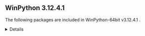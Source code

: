 ## WinPython 3.12.4.1 

The following packages are included in WinPython-64bit v3.12.4.1 .

<details>

### Tools

Name | Version | Description
-----|---------|------------
[Nodejs](https://nodejs.org) | v20.12.2 | a JavaScript runtime built on Chrome's V8 JavaScript engine
[npmjs](https://www.npmjs.com/) | 10.5.0 | a package manager for JavaScript
[Pandoc](https://pandoc.org/) | 3.1.9 | a universal document converter

### Python packages

Name | Version | Description
-----|---------|------------
[Python](http://www.python.org/) | 3.12.4 | Python programming language with standard library
[about_time](https://pypi.org/project/about_time) | 4.2.1 | Easily measure timing and throughput of code blocks, with beautiful human friendly representations.
[absl_py](https://pypi.org/project/absl_py) | 2.0.0 | Abseil Python Common Libraries, see https://github.com/abseil/abseil-py.
[accelerate](https://pypi.org/project/accelerate) | 0.28.0 | Accelerate
[adbc_driver_manager](https://pypi.org/project/adbc_driver_manager) | 0.11.0 | A generic entrypoint for ADBC drivers.
[adodbapi](https://pypi.org/project/adodbapi) | 2.6.1.3 | A pure Python package implementing PEP 249 DB-API using Microsoft ADO.
[affine](https://pypi.org/project/affine) | 2.3.1 | Matrices describing affine transformation of the plane.
[aiofiles](https://pypi.org/project/aiofiles) | 23.2.1 | File support for asyncio.
[aiohttp](https://pypi.org/project/aiohttp) | 3.9.5 | Async http client/server framework (asyncio)
[aiosignal](https://pypi.org/project/aiosignal) | 1.3.1 | aiosignal: a list of registered asynchronous callbacks
[aiosqlite](https://pypi.org/project/aiosqlite) | 0.20.0 | asyncio bridge to the standard sqlite3 module
[alabaster](https://pypi.org/project/alabaster) | 0.7.16 | A light, configurable Sphinx theme
[alembic](https://pypi.org/project/alembic) | 1.13.1 | A database migration tool for SQLAlchemy.
[alive_progress](https://pypi.org/project/alive_progress) | 3.1.5 | A new kind of Progress Bar, with real-time throughput, ETA, and very cool animations!
[altair](https://pypi.org/project/altair) | 5.3.0 | Vega-Altair: A declarative statistical visualization library for Python.
[altair_data_server](https://pypi.org/project/altair_data_server) | 0.4.1 | A background data server for Altair charts.
[altair_transform](https://pypi.org/project/altair_transform) | 0.2.0 | A python engine for evaluating Altair transforms.
[aniso8601](https://pypi.org/project/aniso8601) | 9.0.1 | A library for parsing ISO 8601 strings.
[annotated_types](https://pypi.org/project/annotated_types) | 0.6.0 | Reusable constraint types to use with typing.Annotated
[ansicolors](https://pypi.org/project/ansicolors) | 1.1.8 | ANSI colors for Python
[anyio](https://pypi.org/project/anyio) | 4.4.0 | High level compatibility layer for multiple asynchronous event loop implementations
[anywidget](https://pypi.org/project/anywidget) | 0.9.12 | custom jupyter widgets made easy
[appdirs](https://pypi.org/project/appdirs) | 1.4.4 | A small Python module for determining appropriate platform-specific dirs, e.g. a "user data dir".
[argon2_cffi](https://pypi.org/project/argon2_cffi) | 23.1.0 | Argon2 for Python
[argon2_cffi_bindings](https://pypi.org/project/argon2_cffi_bindings) | 21.2.0 | Low-level CFFI bindings for Argon2
[array_api_compat](https://pypi.org/project/array_api_compat) | 1.7.1 | A wrapper around NumPy and other array libraries to make them compatible with the Array API standard
[arrow](https://pypi.org/project/arrow) | 1.2.2 | Better dates & times for Python
[asgi_csrf](https://pypi.org/project/asgi_csrf) | 0.9 | ASGI middleware for protecting against CSRF attacks
[asgiref](https://pypi.org/project/asgiref) | 3.8.1 | ASGI specs, helper code, and adapters
[asn1crypto](https://pypi.org/project/asn1crypto) | 1.5.1 | Fast ASN.1 parser and serializer with definitions for private keys, public keys, certificates, CRL, OCSP, CMS, PKCS#3, PKCS#7, PKCS#8, PKCS#12, PKCS#5, X.509 and TSP
[asteval](https://pypi.org/project/asteval) | 0.9.31 | Safe, minimalistic evaluator of python expression using ast module
[astroid](https://pypi.org/project/astroid) | 3.1.0 | An abstract syntax tree for Python with inference support.
[astropy](https://pypi.org/project/astropy) | 6.1.0 | Astronomy and astrophysics core library
[astropy_iers_data](https://pypi.org/project/astropy_iers_data) | 0.2024.4.29.0.28.48 | IERS Earth Rotation and Leap Second tables for the astropy core package
[asttokens](https://pypi.org/project/asttokens) | 2.4.1 | Annotate AST trees with source code positions
[async_lru](https://pypi.org/project/async_lru) | 2.0.4 | Simple LRU cache for asyncio
[async_timeout](https://pypi.org/project/async_timeout) | 4.0.3 | Timeout context manager for asyncio programs
[atomicwrites](https://pypi.org/project/atomicwrites) | 1.4.0 | Atomic file writes.
[attrs](https://pypi.org/project/attrs) | 23.2.0 | Classes Without Boilerplate
[autograd](https://pypi.org/project/autograd) | 1.6.2 | Efficiently computes derivatives of numpy code.
[autopep8](https://pypi.org/project/autopep8) | 2.0.4 | A tool that automatically formats Python code to conform to the PEP 8 style guide
[azure_core](https://pypi.org/project/azure_core) | 1.30.1 | Microsoft Azure Core Library for Python
[azure_cosmos](https://pypi.org/project/azure_cosmos) | 4.6.0 | Microsoft Azure Cosmos Client Library for Python
[azure_identity](https://pypi.org/project/azure_identity) | 1.16.0 | Microsoft Azure Identity Library for Python
[babel](https://pypi.org/project/babel) | 2.15.0 | Internationalization utilities
[baresql](https://pypi.org/project/baresql) | 0.8.0 | playing SQL directly on Python datas
[bcrypt](https://pypi.org/project/bcrypt) | 4.0.1 | Modern password hashing for your software and your servers
[beautifulsoup4](https://pypi.org/project/beautifulsoup4) | 4.12.2 | Screen-scraping library
[binaryornot](https://pypi.org/project/binaryornot) | 0.4.4 | Ultra-lightweight pure Python package to check if a file is binary or text.
[black](https://pypi.org/project/black) | 24.4.2 | The uncompromising code formatter.
[bleach](https://pypi.org/project/bleach) | 6.1.0 | An easy safelist-based HTML-sanitizing tool.
[blinker](https://pypi.org/project/blinker) | 1.7.0 | Fast, simple object-to-object and broadcast signaling
[bokeh](https://pypi.org/project/bokeh) | 3.4.1 | Interactive plots and applications in the browser from Python
[botorch](https://pypi.org/project/botorch) | 0.9.5 | Bayesian Optimization in PyTorch
[branca](https://pypi.org/project/branca) | 0.7.2 | Generate complex HTML+JS pages with Python
[brotli](https://pypi.org/project/brotli) | 1.1.0 | Python bindings for the Brotli compression library
[build](https://pypi.org/project/build) | 1.2.1 | A simple, correct Python build frontend
[cachelib](https://pypi.org/project/cachelib) | 0.13.0 | A collection of cache libraries in the same API interface.
[cachetools](https://pypi.org/project/cachetools) | 5.3.3 | Extensible memoizing collections and decorators
[cartopy](https://pypi.org/project/cartopy) | 0.23.0 | A Python library for cartographic visualizations with Matplotlib
[certifi](https://pypi.org/project/certifi) | 2024.6.2 | Python package for providing Mozilla's CA Bundle.
[cffi](https://pypi.org/project/cffi) | 1.16.0 | Foreign Function Interface for Python calling C code.
[cftime](https://pypi.org/project/cftime) | 1.6.3 | Time-handling functionality from netcdf4-python
[chardet](https://pypi.org/project/chardet) | 5.2.0 | Universal encoding detector for Python 3
[charset_normalizer](https://pypi.org/project/charset_normalizer) | 3.3.2 | The Real First Universal Charset Detector. Open, modern and actively maintained alternative to Chardet.
[clarabel](https://pypi.org/project/clarabel) | 0.9.0 | Clarabel Conic Interior Point Solver for Rust / Python
[click](https://pypi.org/project/click) | 8.1.7 | Composable command line interface toolkit
[click_default_group](https://pypi.org/project/click_default_group) | 1.2.4 | click_default_group
[click_plugins](https://pypi.org/project/click_plugins) | 1.1.1 | An extension module for click to enable registering CLI commands via setuptools entry-points.
[cligj](https://pypi.org/project/cligj) | 0.7.2 | Click params for commmand line interfaces to GeoJSON
[cloudpickle](https://pypi.org/project/cloudpickle) | 3.0.0 | Pickler class to extend the standard pickle.Pickler functionality
[clr_loader](https://pypi.org/project/clr_loader) | 0.2.6 | Generic pure Python loader for .NET runtimes
[clrmagic](https://pypi.org/project/clrmagic) | 0.0.1a2 | IPython cell magic to use .NET languages
[cma](https://pypi.org/project/cma) | 3.2.2 | CMA-ES, Covariance Matrix Adaptation Evolution Strategy for non-linear numerical optimization in Python
[colorama](https://pypi.org/project/colorama) | 0.4.6 | Cross-platform colored terminal text.
[colorcet](https://pypi.org/project/colorcet) | 3.1.0 | Collection of perceptually uniform colormaps
[colorlog](https://pypi.org/project/colorlog) | 6.8.2 | Add colours to the output of Python's logging module.
[comm](https://pypi.org/project/comm) | 0.2.2 | Jupyter Python Comm implementation, for usage in ipykernel, xeus-python etc.
[contourpy](https://pypi.org/project/contourpy) | 1.2.1 | Python library for calculating contours of 2D quadrilateral grids
[cookiecutter](https://pypi.org/project/cookiecutter) | 2.6.0 | A command-line utility that creates projects from project templates, e.g. creating a Python package project from a Python package project template.
[coverage](https://pypi.org/project/coverage) | 7.5.3 | Code coverage measurement for Python
[cryptography](https://pypi.org/project/cryptography) | 41.0.5 | cryptography is a package which provides cryptographic recipes and primitives to Python developers.
[cvxopt](https://pypi.org/project/cvxopt) | 1.3.2 | Convex optimization package
[cvxpy](https://pypi.org/project/cvxpy) | 1.5.0 | A domain-specific language for modeling convex optimization problems in Python.
[cycler](https://pypi.org/project/cycler) | 0.12.1 | Composable style cycles
[cython](https://pypi.org/project/cython) | 3.0.10 | The Cython compiler for writing C extensions in the Python language.
[cytoolz](https://pypi.org/project/cytoolz) | 0.12.3 | Cython implementation of Toolz: High performance functional utilities
[dash](https://pypi.org/project/dash) | 2.17.0 | A Python framework for building reactive web-apps. Developed by Plotly.
[dash_core_components](https://pypi.org/project/dash_core_components) | 2.0.0 | Core component suite for Dash
[dash_html_components](https://pypi.org/project/dash_html_components) | 2.0.0 | Vanilla HTML components for Dash
[dash_table](https://pypi.org/project/dash_table) | 5.0.0 | Dash table
[dask](https://pypi.org/project/dask) | 2024.5.2 | Parallel PyData with Task Scheduling
[dask_expr](https://pypi.org/project/dask_expr) | 1.1.2 | High Level Expressions for Dask 
[dask_image](https://pypi.org/project/dask_image) | 2024.5.3 | Distributed image processing
[datasette](https://pypi.org/project/datasette) | 0.64.6 | An open source multi-tool for exploring and publishing data
[datasette_graphql](https://pypi.org/project/datasette_graphql) | 2.2 | Datasette plugin providing an automatic GraphQL API for your SQLite databases
[datashader](https://pypi.org/project/datashader) | 0.16.2 | Data visualization toolchain based on aggregating into a grid
[db_py](https://pypi.org/project/db_py) | 0.5.4b1 | a db package that doesn't suck
[deap](https://pypi.org/project/deap) | 1.4.1 | Distributed Evolutionary Algorithms in Python
[debugpy](https://pypi.org/project/debugpy) | 1.8.0 | An implementation of the Debug Adapter Protocol for Python
[decorator](https://pypi.org/project/decorator) | 4.4.2 | Decorators for Humans
[defusedxml](https://pypi.org/project/defusedxml) | 0.7.1 | XML bomb protection for Python stdlib modules
[deprecated](https://pypi.org/project/deprecated) | 1.2.13 | Python @deprecated decorator to deprecate old python classes, functions or methods.
[diff_match_patch](https://pypi.org/project/diff_match_patch) | 20200713 | Repackaging of Google's Diff Match and Patch libraries. Offers robust algorithms to perform the operations required for synchronizing plain text.
[dill](https://pypi.org/project/dill) | 0.3.7 | serialize all of Python
[dirty_cat](https://pypi.org/project/dirty_cat) | 0.4.1 | Machine learning with dirty categories.
[distlib](https://pypi.org/project/distlib) | 0.3.8 | Distribution utilities
[distributed](https://pypi.org/project/distributed) | 2024.5.2 | Distributed scheduler for Dask
[distro](https://pypi.org/project/distro) | 1.8.0 | Distro - an OS platform information API
[django](https://pypi.org/project/django) | 5.0.6 | A high-level Python web framework that encourages rapid development and clean, pragmatic design.
[dnspython](https://pypi.org/project/dnspython) | 2.6.1 | DNS toolkit
[docopt](https://pypi.org/project/docopt) | 0.6.2 | Pythonic argument parser, that will make you smile
[docstring_to_markdown](https://pypi.org/project/docstring_to_markdown) | 0.13 | On the fly conversion of Python docstrings to markdown
[docutils](https://pypi.org/project/docutils) | 0.20.1 | Docutils -- Python Documentation Utilities
[duckdb](https://pypi.org/project/duckdb) | 1.0.0 | DuckDB in-process database
[ecos](https://pypi.org/project/ecos) | 2.0.13 | This is the Python package for ECOS: Embedded Cone Solver. See Github page for more information.
[email_validator](https://pypi.org/project/email_validator) | 2.1.1 | A robust email address syntax and deliverability validation library.
[entrypoints](https://pypi.org/project/entrypoints) | 0.4 | Discover and load entry points from installed packages.
[et_xmlfile](https://pypi.org/project/et_xmlfile) | 1.1.0 | An implementation of lxml.xmlfile for the standard library
[executing](https://pypi.org/project/executing) | 2.0.1 | Get the currently executing AST node of a frame, and other information
[fast_histogram](https://pypi.org/project/fast_histogram) | 0.14 | Fast simple 1D and 2D histograms
[fastapi](https://pypi.org/project/fastapi) | 0.111.0 | FastAPI framework, high performance, easy to learn, fast to code, ready for production
[fastapi_cli](https://pypi.org/project/fastapi_cli) | 0.0.4 | Run and manage FastAPI apps from the command line with FastAPI CLI. 🚀
[fastjsonschema](https://pypi.org/project/fastjsonschema) | 2.18.0 | Fastest Python implementation of JSON schema
[filelock](https://pypi.org/project/filelock) | 3.14.0 | A platform independent file lock.
[filterpy](https://pypi.org/project/filterpy) | 1.4.5 | Kalman filtering and optimal estimation library
[fiona](https://pypi.org/project/fiona) | 1.9.5 | Fiona reads and writes spatial data files
[flake8](https://pypi.org/project/flake8) | 7.0.0 | the modular source code checker: pep8 pyflakes and co
[flask](https://pypi.org/project/flask) | 3.0.3 | A simple framework for building complex web applications.
[flask_mail](https://pypi.org/project/flask_mail) | 0.9.1 | Flask extension for sending email
[flask_session](https://pypi.org/project/flask_session) | 0.5.0 | Server-side session support for Flask
[flask_sqlalchemy](https://pypi.org/project/flask_sqlalchemy) | 3.0.5 | Add SQLAlchemy support to your Flask application.
[flit](https://pypi.org/project/flit) | 3.9.0 | A simple packaging tool for simple packages.
[flit_core](https://pypi.org/project/flit_core) | 3.9.0 | Distribution-building parts of Flit. See flit package for more information
[folium](https://pypi.org/project/folium) | 0.16.0 | Make beautiful maps with Leaflet.js & Python
[fonttools](https://pypi.org/project/fonttools) | 4.51.0 | Tools to manipulate font files
[formlayout](https://pypi.org/project/formlayout) | 1.2.1a1 | The most easy way to create Qt form dialogs and widgets with Python
[fqdn](https://pypi.org/project/fqdn) | 1.5.1 | Validates fully-qualified domain names against RFC 1123, so that they are acceptable to modern bowsers
[frozenlist](https://pypi.org/project/frozenlist) | 1.4.1 | A list-like structure which implements collections.abc.MutableSequence
[fsspec](https://pypi.org/project/fsspec) | 2024.3.1 | File-system specification
[future](https://pypi.org/project/future) | 0.18.2 | Clean single-source support for Python 3 and 2
[fuzzywuzzy](https://pypi.org/project/fuzzywuzzy) | 0.18.0 | Fuzzy string matching in python
[gdal](https://pypi.org/project/gdal) | 3.7.3 | GDAL: Geospatial Data Abstraction Library
[geographiclib](https://pypi.org/project/geographiclib) | 2.0 | The geodesic routines from GeographicLib
[geopandas](https://pypi.org/project/geopandas) | 0.14.4 | Geographic pandas extensions
[geopy](https://pypi.org/project/geopy) | 2.4.1 | Python Geocoding Toolbox
[gitdb](https://pypi.org/project/gitdb) | 4.0.10 | Git Object Database
[gitpython](https://pypi.org/project/gitpython) | 3.1.32 | GitPython is a Python library used to interact with Git repositories
[gpytorch](https://pypi.org/project/gpytorch) | 1.11 | An implementation of Gaussian Processes in Pytorch
[grapheme](https://pypi.org/project/grapheme) | 0.6.0 | Unicode grapheme helpers
[graphene](https://pypi.org/project/graphene) | 3.3 | GraphQL Framework for Python
[graphql_core](https://pypi.org/project/graphql_core) | 3.2.3 | GraphQL implementation for Python, a port of GraphQL.js, the JavaScript reference implementation for GraphQL.
[graphql_relay](https://pypi.org/project/graphql_relay) | 3.2.0 | Relay library for graphql-core
[greenlet](https://pypi.org/project/greenlet) | 3.0.3 | Lightweight in-process concurrent programming
[guidata](https://pypi.org/project/guidata) | 3.5.0 | Automatic GUI generation for easy dataset editing and display
[h11](https://pypi.org/project/h11) | 0.14.0 | A pure-Python, bring-your-own-I/O implementation of HTTP/1.1
[h2](https://pypi.org/project/h2) | 4.1.0 | HTTP/2 State-Machine based protocol implementation
[h5py](https://pypi.org/project/h5py) | 3.10.0 | Read and write HDF5 files from Python
[hatchling](https://pypi.org/project/hatchling) | 1.24.2 | Modern, extensible Python build backend
[holoviews](https://pypi.org/project/holoviews) | 1.19.0 | A high-level plotting API for the PyData ecosystem built on HoloViews.
[hpack](https://pypi.org/project/hpack) | 4.0.0 | Pure-Python HPACK header compression
[html5lib](https://pypi.org/project/html5lib) | 1.1 | HTML parser based on the WHATWG HTML specification
[httpcore](https://pypi.org/project/httpcore) | 1.0.5 | A minimal low-level HTTP client.
[httpie](https://pypi.org/project/httpie) | 3.2.2 | HTTPie: modern, user-friendly command-line HTTP client for the API era.
[httptools](https://pypi.org/project/httptools) | 0.6.1 | A collection of framework independent HTTP protocol utils.
[httpx](https://pypi.org/project/httpx) | 0.27.0 | The next generation HTTP client.
[huggingface_hub](https://pypi.org/project/huggingface_hub) | 0.23.0 | Client library to download and publish models, datasets and other repos on the huggingface.co hub
[hupper](https://pypi.org/project/hupper) | 1.12 | Integrated process monitor for developing and reloading daemons.
[hvplot](https://pypi.org/project/hvplot) | 0.10.0 | A high-level plotting API for the PyData ecosystem built on HoloViews.
[hypercorn](https://pypi.org/project/hypercorn) | 0.16.0 | A ASGI Server based on Hyper libraries and inspired by Gunicorn
[hyperframe](https://pypi.org/project/hyperframe) | 6.0.1 | HTTP/2 framing layer for Python
[hypothesis](https://pypi.org/project/hypothesis) | 6.100.5 | A library for property-based testing
[idna](https://pypi.org/project/idna) | 3.7 | Internationalized Domain Names in Applications (IDNA)
[imageio](https://pypi.org/project/imageio) | 2.33.1 | Library for reading and writing a wide range of image, video, scientific, and volumetric data formats.
[imageio_ffmpeg](https://pypi.org/project/imageio_ffmpeg) | 0.4.8 | FFMPEG wrapper for Python
[imagesize](https://pypi.org/project/imagesize) | 1.4.1 | Getting image size from png/jpeg/jpeg2000/gif file
[imbalanced_learn](https://pypi.org/project/imbalanced_learn) | 0.12.3 | Toolbox for imbalanced dataset in machine learning.
[importlib_metadata](https://pypi.org/project/importlib_metadata) | 7.1.0 | Read metadata from Python packages
[inflection](https://pypi.org/project/inflection) | 0.5.1 | A port of Ruby on Rails inflector to Python
[iniconfig](https://pypi.org/project/iniconfig) | 2.0.0 | brain-dead simple config-ini parsing
[intervaltree](https://pypi.org/project/intervaltree) | 3.0.2 | Editable interval tree data structure for Python 2 and 3
[ipycanvas](https://pypi.org/project/ipycanvas) | 0.13.2 | Interactive widgets library exposing the browser's Canvas API
[ipykernel](https://pypi.org/project/ipykernel) | 6.29.4 | IPython Kernel for Jupyter
[ipyleaflet](https://pypi.org/project/ipyleaflet) | 0.19.1 | A Jupyter widget for dynamic Leaflet maps
[ipympl](https://pypi.org/project/ipympl) | 0.9.4 | Matplotlib Jupyter Extension
[ipython](https://pypi.org/project/ipython) | 8.25.0 | IPython: Productive Interactive Computing
[ipython_genutils](https://pypi.org/project/ipython_genutils) | 0.2.0 | Vestigial utilities from IPython
[ipython_sql](https://pypi.org/project/ipython_sql) | 0.5.0 | RDBMS access via IPython
[ipywidgets](https://pypi.org/project/ipywidgets) | 8.1.2 | Jupyter interactive widgets
[isoduration](https://pypi.org/project/isoduration) | 20.11.0 | Operations with ISO 8601 durations
[isort](https://pypi.org/project/isort) | 5.13.2 | A Python utility / library to sort Python imports.
[itsdangerous](https://pypi.org/project/itsdangerous) | 2.2.0 | Safely pass data to untrusted environments and back.
[janus](https://pypi.org/project/janus) | 1.0.0 | Mixed sync-async queue to interoperate between asyncio tasks and classic threads
[jaraco_classes](https://pypi.org/project/jaraco_classes) | 3.4.0 | Utility functions for Python class constructs
[jaraco_context](https://pypi.org/project/jaraco_context) | 5.3.0 | Useful decorators and context managers
[jaraco_functools](https://pypi.org/project/jaraco_functools) | 4.0.1 | Functools like those found in stdlib
[jaxtyping](https://pypi.org/project/jaxtyping) | 0.2.22 | Type annotations and runtime checking for shape and dtype of JAX arrays, and PyTrees.
[jedi](https://pypi.org/project/jedi) | 0.19.1 | An autocompletion tool for Python that can be used for text editors.
[jellyfish](https://pypi.org/project/jellyfish) | 1.0.3 | Approximate and phonetic matching of strings.
[jinja2](https://pypi.org/project/jinja2) | 3.1.2 | A very fast and expressive template engine.
[joblib](https://pypi.org/project/joblib) | 1.4.2 | Lightweight pipelining with Python functions
[json5](https://pypi.org/project/json5) | 0.9.14 | A Python implementation of the JSON5 data format.
[jsonpatch](https://pypi.org/project/jsonpatch) | 1.33 | Apply JSON-Patches (RFC 6902) 
[jsonpointer](https://pypi.org/project/jsonpointer) | 2.4 | Identify specific nodes in a JSON document (RFC 6901) 
[jsonschema](https://pypi.org/project/jsonschema) | 4.19.2 | An implementation of JSON Schema validation for Python
[jsonschema_specifications](https://pypi.org/project/jsonschema_specifications) | 2023.12.1 | The JSON Schema meta-schemas and vocabularies, exposed as a Registry
[julia](https://pypi.org/project/julia) | 0.6.2 | Julia/Python bridge with IPython support.
[jupyter](https://pypi.org/project/jupyter) | 1.0.0 | Jupyter metapackage. Install all the Jupyter components in one go.
[jupyter_bokeh](https://pypi.org/project/jupyter_bokeh) | 4.0.5 | A Jupyter extension for rendering Bokeh content.
[jupyter_client](https://pypi.org/project/jupyter_client) | 8.6.2 | Jupyter protocol implementation and client libraries
[jupyter_console](https://pypi.org/project/jupyter_console) | 6.6.3 | Jupyter terminal console
[jupyter_core](https://pypi.org/project/jupyter_core) | 5.7.2 | Jupyter core package. A base package on which Jupyter projects rely.
[jupyter_events](https://pypi.org/project/jupyter_events) | 0.10.0 | Jupyter Event System library
[jupyter_leaflet](https://pypi.org/project/jupyter_leaflet) | 0.19.1 | ipyleaflet extensions for JupyterLab and Jupyter Notebook
[jupyter_lsp](https://pypi.org/project/jupyter_lsp) | 2.2.5 | Multi-Language Server WebSocket proxy for Jupyter Notebook/Lab server
[jupyter_server](https://pypi.org/project/jupyter_server) | 2.14.1 | The backend—i.e. core services, APIs, and REST endpoints—to Jupyter web applications.
[jupyter_server_terminals](https://pypi.org/project/jupyter_server_terminals) | 0.5.3 | A Jupyter Server Extension Providing Terminals.
[jupyterlab](https://pypi.org/project/jupyterlab) | 4.2.2 | JupyterLab computational environment
[jupyterlab_pygments](https://pypi.org/project/jupyterlab_pygments) | 0.3.0 | Pygments theme using JupyterLab CSS variables
[jupyterlab_server](https://pypi.org/project/jupyterlab_server) | 2.27.2 | A set of server components for JupyterLab and JupyterLab like applications.
[jupyterlab_widgets](https://pypi.org/project/jupyterlab_widgets) | 3.0.11 | Jupyter interactive widgets for JupyterLab
[keras](https://pypi.org/project/keras) | 3.3.3 | Multi-backend Keras.
[keyring](https://pypi.org/project/keyring) | 25.2.1 | Store and access your passwords safely.
[kiwisolver](https://pypi.org/project/kiwisolver) | 1.4.5 | A fast implementation of the Cassowary constraint solver
[kornia](https://pypi.org/project/kornia) | 0.7.2 | Open Source Differentiable Computer Vision Library for PyTorch
[kornia_rs](https://pypi.org/project/kornia_rs) | 0.1.3 | Low level implementations for computer vision in Rust
[langchain](https://pypi.org/project/langchain) | 0.2.5 | Building applications with LLMs through composability
[langchain_core](https://pypi.org/project/langchain_core) | 0.2.7 | Building applications with LLMs through composability
[langchain_text_splitters](https://pypi.org/project/langchain_text_splitters) | 0.2.1 | LangChain text splitting utilities
[langsmith](https://pypi.org/project/langsmith) | 0.1.77 | Client library to connect to the LangSmith LLM Tracing and Evaluation Platform.
[lazy_loader](https://pypi.org/project/lazy_loader) | 0.4 | Makes it easy to load subpackages and functions on demand.
[lightning](https://pypi.org/project/lightning) | 2.2.1 | The Deep Learning framework to train, deploy, and ship AI products Lightning fast.
[lightning_utilities](https://pypi.org/project/lightning_utilities) | 0.10.0 | PyTorch Lightning Sample project.
[linear_operator](https://pypi.org/project/linear_operator) | 0.5.1 | A linear operator implementation, primarily designed for finite-dimensional positive definite operators (i.e. kernel matrices).
[linkify_it_py](https://pypi.org/project/linkify_it_py) | 2.0.2 | Links recognition library with FULL unicode support.
[llvmlite](https://pypi.org/project/llvmlite) | 0.43.0 | lightweight wrapper around basic LLVM functionality
[lmfit](https://pypi.org/project/lmfit) | 1.3.1 | Least-Squares Minimization with Bounds and Constraints
[locket](https://pypi.org/project/locket) | 1.0.0 | File-based locks for Python on Linux and Windows
[lxml](https://pypi.org/project/lxml) | 5.2.2 | Powerful and Pythonic XML processing library combining libxml2/libxslt with the ElementTree API.
[mako](https://pypi.org/project/mako) | 1.2.0 | A super-fast templating language that borrows the best ideas from the existing templating languages.
[markdown](https://pypi.org/project/markdown) | 3.5.1 | Python implementation of John Gruber's Markdown.
[markdown_it_py](https://pypi.org/project/markdown_it_py) | 2.2.0 | Python port of markdown-it. Markdown parsing, done right!
[markupsafe](https://pypi.org/project/markupsafe) | 2.1.1 | Safely add untrusted strings to HTML/XML markup.
[matplotlib](https://pypi.org/project/matplotlib) | 3.9.0 | Python plotting package
[matplotlib_inline](https://pypi.org/project/matplotlib_inline) | 0.1.7 | Inline Matplotlib backend for Jupyter
[maturin](https://pypi.org/project/maturin) | 1.5.1 | Build and publish crates with pyo3, rust-cpython and cffi bindings as well as rust binaries as python packages
[mccabe](https://pypi.org/project/mccabe) | 0.7.0 | McCabe checker, plugin for flake8
[mdit_py_plugins](https://pypi.org/project/mdit_py_plugins) | 0.3.5 | Collection of plugins for markdown-it-py
[mdurl](https://pypi.org/project/mdurl) | 0.1.2 | Markdown URL utilities
[mercantile](https://pypi.org/project/mercantile) | 1.2.1 | Web mercator XYZ tile utilities
[mergedeep](https://pypi.org/project/mergedeep) | 1.3.4 | A deep merge function for 🐍.
[missingno](https://pypi.org/project/missingno) | 0.5.1 | Missing data visualization module for Python.
[mistune](https://pypi.org/project/mistune) | 2.0.5 | A sane Markdown parser with useful plugins and renderers
[mizani](https://pypi.org/project/mizani) | 0.11.4 | Scales for Python
[ml_dtypes](https://pypi.org/project/ml_dtypes) | 0.4.0 | stand-alone implementation of several NumPy dtype extensions used in machine learning libraries
[mlxtend](https://pypi.org/project/mlxtend) | 0.22.0 | Machine Learning Library Extensions
[more_itertools](https://pypi.org/project/more_itertools) | 10.2.0 | More routines for operating on iterables, beyond itertools
[moviepy](https://pypi.org/project/moviepy) | 1.0.3 | Video editing with Python
[mpl_scatter_density](https://pypi.org/project/mpl_scatter_density) | 0.7 | Matplotlib helpers to make density scatter plots
[mpld3](https://pypi.org/project/mpld3) | 0.5.8 | D3 Viewer for Matplotlib
[mpmath](https://pypi.org/project/mpmath) | 1.3.0 | Python library for arbitrary-precision floating-point arithmetic
[msal](https://pypi.org/project/msal) | 1.24.1 | The Microsoft Authentication Library (MSAL) for Python library
[msal_extensions](https://pypi.org/project/msal_extensions) | 1.0.0 | Microsoft Authentication Library extensions (MSAL EX) provides a persistence API that can save your data on disk, encrypted on Windows, macOS and Linux. Concurrent data access will be coordinated by a file lock mechanism.
[msgpack](https://pypi.org/project/msgpack) | 1.0.4 | MessagePack serializer
[msvc_runtime](https://pypi.org/project/msvc_runtime) | 14.40.33807 | Install the Microsoft™ Visual C++™ runtime DLLs to the sys.prefix and Scripts directories
[multidict](https://pypi.org/project/multidict) | 6.0.5 | multidict implementation
[multipledispatch](https://pypi.org/project/multipledispatch) | 1.0.0 | Multiple dispatch
[mutagen](https://pypi.org/project/mutagen) | 1.47.0 | read and write audio tags for many formats
[mypy](https://pypi.org/project/mypy) | 1.10.0 | Optional static typing for Python
[mypy_extensions](https://pypi.org/project/mypy_extensions) | 1.0.0 | Type system extensions for programs checked with the mypy type checker.
[mysql_connector_python](https://pypi.org/project/mysql_connector_python) | 8.0.21 | MySQL driver written in Python
[namex](https://pypi.org/project/namex) | 0.0.8 | A simple utility to separate the implementation of your Python package and its public API surface.
[nbclient](https://pypi.org/project/nbclient) | 0.10.0 | A client library for executing notebooks. Formerly nbconvert's ExecutePreprocessor.
[nbconvert](https://pypi.org/project/nbconvert) | 7.16.1 | Converting Jupyter Notebooks (.ipynb files) to other formats.  Output formats include asciidoc, html, latex, markdown, pdf, py, rst, script.  nbconvert can be used both as a Python library (`import nbconvert`) or as a command line tool (invoked as `jupyter nbconvert ...`).
[nbformat](https://pypi.org/project/nbformat) | 5.10.4 | The Jupyter Notebook format
[nest_asyncio](https://pypi.org/project/nest_asyncio) | 1.6.0 | Patch asyncio to allow nested event loops
[netcdf4](https://pypi.org/project/netcdf4) | 1.6.5 | Provides an object-oriented python interface to the netCDF version 4 library
[networkx](https://pypi.org/project/networkx) | 3.3 | Python package for creating and manipulating graphs and networks
[nltk](https://pypi.org/project/nltk) | 3.8.1 | Natural Language Toolkit
[notebook](https://pypi.org/project/notebook) | 7.2.1 | Jupyter Notebook - A web-based notebook environment for interactive computing
[notebook_shim](https://pypi.org/project/notebook_shim) | 0.2.4 | A shim layer for notebook traits and config
[ntlm_auth](https://pypi.org/project/ntlm_auth) | 1.5.0 | Creates NTLM authentication structures
[numba](https://pypi.org/project/numba) | 0.60.0 | compiling Python code using LLVM
[numexpr](https://pypi.org/project/numexpr) | 2.10.0 | Fast numerical expression evaluator for NumPy
[numpy](https://pypi.org/project/numpy) | 1.26.4 | Fundamental package for array computing in Python
[numpydoc](https://pypi.org/project/numpydoc) | 1.6.0 | Sphinx extension to support docstrings in Numpy format
[openai](https://pypi.org/project/openai) | 1.33.0 | The official Python library for the openai API
[opencv_python](https://pypi.org/project/opencv_python) | 4.10.0.82 | Wrapper package for OpenCV python bindings.
[openpyxl](https://pypi.org/project/openpyxl) | 3.1.2 | A Python library to read/write Excel 2010 xlsx/xlsm files
[opt_einsum](https://pypi.org/project/opt_einsum) | 3.3.0 | Optimizing numpys einsum function
[optree](https://pypi.org/project/optree) | 0.11.0 | Optimized PyTree Utilities.
[optuna](https://pypi.org/project/optuna) | 3.6.1 | A hyperparameter optimization framework
[orjson](https://pypi.org/project/orjson) | 3.9.15 | Fast, correct Python JSON library supporting dataclasses, datetimes, and numpy
[ortools](https://pypi.org/project/ortools) | 9.8.3296 | Google OR-Tools python libraries and modules
[outcome](https://pypi.org/project/outcome) | 1.3.0.post0 | Capture the outcome of Python function calls.
[overrides](https://pypi.org/project/overrides) | 7.7.0 | A decorator to automatically detect mismatch when overriding a method.
[packaging](https://pypi.org/project/packaging) | 24.1 | Core utilities for Python packages
[pandas](https://pypi.org/project/pandas) | 2.2.2 | Powerful data structures for data analysis, time series, and statistics
[pandocfilters](https://pypi.org/project/pandocfilters) | 1.5.0 | Utilities for writing pandoc filters in python
[panel](https://pypi.org/project/panel) | 1.4.4 | The powerful data exploration & web app framework for Python.
[papermill](https://pypi.org/project/papermill) | 2.6.0 | Parameterize and run Jupyter and nteract Notebooks
[param](https://pypi.org/project/param) | 2.1.0 | Make your Python code clearer and more reliable by declaring Parameters.
[paramiko](https://pypi.org/project/paramiko) | 2.8.0 | SSH2 protocol library
[parso](https://pypi.org/project/parso) | 0.8.4 | A Python Parser
[partd](https://pypi.org/project/partd) | 1.4.0 | Appendable key-value storage
[pathspec](https://pypi.org/project/pathspec) | 0.11.0 | Utility library for gitignore style pattern matching of file paths.
[patsy](https://pypi.org/project/patsy) | 0.5.6 | A Python package for describing statistical models and for building design matrices.
[pdfrw](https://pypi.org/project/pdfrw) | 0.4.post2 | PDF file reader/writer library
[pep8](https://pypi.org/project/pep8) | 1.7.1 | Python style guide checker
[pexpect](https://pypi.org/project/pexpect) | 4.8.0 | Pexpect allows easy control of interactive console applications.
[pg8000](https://pypi.org/project/pg8000) | 1.23.0 | PostgreSQL interface library
[pickleshare](https://pypi.org/project/pickleshare) | 0.7.5 | Tiny 'shelve'-like database with concurrency support
[pillow](https://pypi.org/project/pillow) | 10.3.0 | Python Imaging Library (Fork)
[pims](https://pypi.org/project/pims) | 0.6.1 | Python Image Sequence
[pint](https://pypi.org/project/pint) | 0.23 | Physical quantities module
[pip](https://pypi.org/project/pip) | 24.0 | The PyPA recommended tool for installing Python packages.
[pkginfo](https://pypi.org/project/pkginfo) | 1.9.6 | Query metadata from sdists / bdists / installed packages.
[platformdirs](https://pypi.org/project/platformdirs) | 4.2.2 | A small Python package for determining appropriate platform-specific dirs, e.g. a `user data dir`.
[plotly](https://pypi.org/project/plotly) | 5.22.0 | An open-source, interactive data visualization library for Python
[plotnine](https://pypi.org/project/plotnine) | 0.13.6 | A Grammar of Graphics for Python
[plotpy](https://pypi.org/project/plotpy) | 2.3.0 | Curve and image plotting tools for Python/Qt applications
[pluggy](https://pypi.org/project/pluggy) | 1.5.0 | plugin and hook calling mechanisms for python
[ply](https://pypi.org/project/ply) | 3.11 | Python Lex & Yacc
[pmdarima](https://pypi.org/project/pmdarima) | 2.0.4 | Python's forecast::auto.arima equivalent
[polars](https://pypi.org/project/polars) | 0.20.31 | Blazingly fast DataFrame library
[portalocker](https://pypi.org/project/portalocker) | 2.7.0 | Wraps the portalocker recipe for easy usage
[portpicker](https://pypi.org/project/portpicker) | 1.5.0 | A library to choose unique available network ports.
[ppci](https://pypi.org/project/ppci) | 0.5.9 | A compiler for ARM, X86, MSP430, xtensa and more implemented in pure Python
[prettytable](https://pypi.org/project/prettytable) | 3.3.0 | A simple Python library for easily displaying tabular data in a visually appealing ASCII table format
[priority](https://pypi.org/project/priority) | 2.0.0 | A pure-Python implementation of the HTTP/2 priority tree
[proglog](https://pypi.org/project/proglog) | 0.1.10 | Log and progress bar manager for console, notebooks, web...
[prometheus_client](https://pypi.org/project/prometheus_client) | 0.18.0 | Python client for the Prometheus monitoring system.
[prompt_toolkit](https://pypi.org/project/prompt_toolkit) | 3.0.43 | Library for building powerful interactive command lines in Python
[protobuf](https://pypi.org/project/protobuf) | 4.25.1 | Protocol Buffers
[psutil](https://pypi.org/project/psutil) | 5.9.8 | Cross-platform lib for process and system monitoring in Python.
[psygnal](https://pypi.org/project/psygnal) | 0.11.1 | Fast python callback/event system modeled after Qt Signals
[ptpython](https://pypi.org/project/ptpython) | 3.0.26 | Python REPL build on top of prompt_toolkit
[ptyprocess](https://pypi.org/project/ptyprocess) | 0.7.0 | Run a subprocess in a pseudo terminal
[pulp](https://pypi.org/project/pulp) | 2.6.0 | PuLP is an LP modeler written in python. PuLP can generate MPS or LP files and call GLPK, COIN CLP/CBC, CPLEX, and GUROBI to solve linear problems.
[pure_eval](https://pypi.org/project/pure_eval) | 0.2.2 | Safely evaluate AST nodes without side effects
[pyarrow](https://pypi.org/project/pyarrow) | 16.1.0 | Python library for Apache Arrow
[pyaudio](https://pypi.org/project/pyaudio) | 0.2.14 | Cross-platform audio I/O with PortAudio
[pybars3](https://pypi.org/project/pybars3) | 0.9.7 | Handlebars.js templating for Python 3 and 2
[pybind11](https://pypi.org/project/pybind11) | 2.12.0 | Seamless operability between C++11 and Python
[pycodestyle](https://pypi.org/project/pycodestyle) | 2.11.1 | Python style guide checker
[pycosat](https://pypi.org/project/pycosat) | 0.6.6 | bindings to picosat (a SAT solver)
[pycparser](https://pypi.org/project/pycparser) | 2.22 | C parser in Python
[pycryptodomex](https://pypi.org/project/pycryptodomex) | 3.20.0 | Cryptographic library for Python
[pyct](https://pypi.org/project/pyct) | 0.5.0 | Python package common tasks for users (e.g. copy examples, fetch data, ...)
[pydantic](https://pypi.org/project/pydantic) | 2.7.1 | Data validation using Python type hints
[pydantic_core](https://pypi.org/project/pydantic_core) | 2.18.2 | Core functionality for Pydantic validation and serialization
[pydeck](https://pypi.org/project/pydeck) | 0.9.1 | Widget for deck.gl maps
[pydocstyle](https://pypi.org/project/pydocstyle) | 6.3.0 | Python docstring style checker
[pydub](https://pypi.org/project/pydub) | 0.25.1 | Manipulate audio with an simple and easy high level interface
[pyepsg](https://pypi.org/project/pyepsg) | 0.4.0 | Easy access to the EPSG database via http://epsg.io/
[pyerfa](https://pypi.org/project/pyerfa) | 2.0.1.4 | Python bindings for ERFA
[pyflakes](https://pypi.org/project/pyflakes) | 3.2.0 | passive checker of Python programs
[pygame](https://pypi.org/project/pygame) | 2.5.2 | Python Game Development
[pygments](https://pypi.org/project/pygments) | 2.18.0 | Pygments is a syntax highlighting package written in Python.
[pyjwt](https://pypi.org/project/pyjwt) | 2.8.0 | JSON Web Token implementation in Python
[pylint](https://pypi.org/project/pylint) | 3.1.0 | python code static checker
[pylint_venv](https://pypi.org/project/pylint_venv) | 3.0.3 | pylint-venv provides a Pylint init-hook to use the same Pylint installation with different virtual environments.
[pyls_spyder](https://pypi.org/project/pyls_spyder) | 0.4.0 | Spyder extensions for the python-lsp-server
[pymeta3](https://pypi.org/project/pymeta3) | 0.5.1 | Pattern-matching language based on OMeta for Python 3 and 2
[pymongo](https://pypi.org/project/pymongo) | 4.7.2 | Python driver for MongoDB <http://www.mongodb.org>
[pymoo](https://pypi.org/project/pymoo) | 0.6.1.1 | Multi-Objective Optimization in Python
[pympler](https://pypi.org/project/pympler) | 1.0.1 | A development tool to measure, monitor and analyze the memory behavior of Python objects.
[pynacl](https://pypi.org/project/pynacl) | 1.5.0 | Python binding to the Networking and Cryptography (NaCl) library
[pynndescent](https://pypi.org/project/pynndescent) | 0.5.12 | Nearest Neighbor Descent
[pyodbc](https://pypi.org/project/pyodbc) | 5.1.0 | DB API module for ODBC
[pyomo](https://pypi.org/project/pyomo) | 6.7.2 | Pyomo: Python Optimization Modeling Objects
[pypandoc](https://pypi.org/project/pypandoc) | 1.5 | Thin wrapper for pandoc.
[pyparsing](https://pypi.org/project/pyparsing) | 3.1.2 | pyparsing module - Classes and methods to define and execute parsing grammars
[pypdf](https://pypi.org/project/pypdf) | 3.15.2 | A pure-python PDF library capable of splitting, merging, cropping, and transforming PDF files
[pypng](https://pypi.org/project/pypng) | 0.20220715.0 | Pure Python library for saving and loading PNG images
[pyproj](https://pypi.org/project/pyproj) | 3.6.1 | Python interface to PROJ (cartographic projections and coordinate transformations library)
[pyproject_hooks](https://pypi.org/project/pyproject_hooks) | 1.1.0 | Wrappers to call pyproject.toml-based build backend hooks.
[pyqt5](https://pypi.org/project/pyqt5) | 5.15.10 | Python bindings for the Qt cross platform application toolkit
[pyqt5_qt5](https://pypi.org/project/pyqt5_qt5) | 5.15.2 | The subset of a Qt installation needed by PyQt5.
[pyqt5_sip](https://pypi.org/project/pyqt5_sip) | 12.13.0 | The sip module support for PyQt5
[pyqtgraph](https://pypi.org/project/pyqtgraph) | 0.13.7 | Scientific Graphics and GUI Library for Python
[pyqtwebengine](https://pypi.org/project/pyqtwebengine) | 5.15.6 | Python bindings for the Qt WebEngine framework
[pyqtwebengine_qt5](https://pypi.org/project/pyqtwebengine_qt5) | 5.15.2 | The subset of a Qt installation needed by PyQtWebEngine.
[pyro_api](https://pypi.org/project/pyro_api) | 0.1.2 | Generic API for dispatch to Pyro backends.
[pyro_ppl](https://pypi.org/project/pyro_ppl) | 1.9.0 | A Python library for probabilistic modeling and inference
[pyserial](https://pypi.org/project/pyserial) | 3.5 | Python Serial Port Extension
[pyshp](https://pypi.org/project/pyshp) | 2.3.1 | Pure Python read/write support for ESRI Shapefile format
[pysimplegui](https://pypi.org/project/pysimplegui) | 4.60.4 | Python GUIs for Humans. Launched in 2018. It's 2022 & PySimpleGUI is an ACTIVE & supported project. Super-simple to create custom GUI's. 325+ Demo programs & Cookbook for rapid start. Extensive documentation. Main docs at www.PySimpleGUI.org. Fun & your success are the focus. Examples using Machine Learning (GUI, OpenCV Integration), Rainmeter Style Desktop Widgets, Matplotlib + Pyplot, PIL support, add GUI to command line scripts, PDF & Image Viewers. Great for beginners & advanced GUI programmers.
[pysocks](https://pypi.org/project/pysocks) | 1.7.1 | A Python SOCKS client module. See https://github.com/Anorov/PySocks for more information.
[pytest](https://pypi.org/project/pytest) | 8.2.0 | pytest: simple powerful testing with Python
[python_barcode](https://pypi.org/project/python_barcode) | 0.15.1 | Create standard barcodes with Python. No external modules needed. (optional Pillow support included).
[python_dateutil](https://pypi.org/project/python_dateutil) | 2.8.2 | Extensions to the standard Python datetime module
[python_dotenv](https://pypi.org/project/python_dotenv) | 1.0.1 | Read key-value pairs from a .env file and set them as environment variables
[python_json_logger](https://pypi.org/project/python_json_logger) | 2.0.7 | A python library adding a json log formatter
[python_lsp_black](https://pypi.org/project/python_lsp_black) | 2.0.0 | Black plugin for the Python LSP Server
[python_lsp_jsonrpc](https://pypi.org/project/python_lsp_jsonrpc) | 1.1.2 | JSON RPC 2.0 server library
[python_lsp_server](https://pypi.org/project/python_lsp_server) | 1.11.0 | Python Language Server for the Language Server Protocol
[python_multipart](https://pypi.org/project/python_multipart) | 0.0.9 | A streaming multipart parser for Python
[python_slugify](https://pypi.org/project/python_slugify) | 6.1.2 | A Python slugify application that also handles Unicode
[pythonnet](https://pypi.org/project/pythonnet) | 3.0.3 | .NET and Mono integration for Python
[pythonqwt](https://pypi.org/project/pythonqwt) | 0.12.1 | Qt plotting widgets for Python
[pytoolconfig](https://pypi.org/project/pytoolconfig) | 1.3.1 | Python tool configuration
[pytorch_lightning](https://pypi.org/project/pytorch_lightning) | 2.2.1 | PyTorch Lightning is the lightweight PyTorch wrapper for ML researchers. Scale your models. Write less boilerplate.
[pytz](https://pypi.org/project/pytz) | 2023.3 | World timezone definitions, modern and historical
[pytz_deprecation_shim](https://pypi.org/project/pytz_deprecation_shim) | 0.1.0.post0 | Shims to make deprecation of pytz easier
[pyviz_comms](https://pypi.org/project/pyviz_comms) | 3.0.2 | A JupyterLab extension for rendering HoloViz content.
[pywin32](https://pypi.org/project/pywin32) | 306 | Python for Window Extensions
[pywin32_ctypes](https://pypi.org/project/pywin32_ctypes) | 0.2.2 | A (partial) reimplementation of pywin32 using ctypes/cffi
[pywinpty](https://pypi.org/project/pywinpty) | 2.0.12 | Pseudo terminal support for Windows from Python.
[pywinusb](https://pypi.org/project/pywinusb) | 0.4.2 | A package that simplifies USB/HID communications on windows
[pyyaml](https://pypi.org/project/pyyaml) | 6.0.1 | YAML parser and emitter for Python
[pyzmq](https://pypi.org/project/pyzmq) | 26.0.3 | Python bindings for 0MQ
[qdarkstyle](https://pypi.org/project/qdarkstyle) | 3.2.3 | The most complete dark/light style sheet for C++/Python and Qt applications
[qpsolvers](https://pypi.org/project/qpsolvers) | 4.3.0 | Quadratic programming solvers in Python with a unified API.
[qrcode](https://pypi.org/project/qrcode) | 7.4.2 | QR Code image generator
[qstylizer](https://pypi.org/project/qstylizer) | 0.2.2 | Stylesheet Generator for PyQt{4-5}/PySide{1-2}
[qtawesome](https://pypi.org/project/qtawesome) | 1.3.1 | FontAwesome icons in PyQt and PySide applications
[qtconsole](https://pypi.org/project/qtconsole) | 5.5.2 | Jupyter Qt console
[qtpy](https://pypi.org/project/qtpy) | 2.4.1 | Provides an abstraction layer on top of the various Qt bindings (PyQt5/6 and PySide2/6).
[quantecon](https://pypi.org/project/quantecon) | 0.5.3 | Import the main names to top level.
[quart](https://pypi.org/project/quart) | 0.19.4 | A Python ASGI web microframework with the same API as Flask
[rapidfuzz](https://pypi.org/project/rapidfuzz) | 3.5.2 | rapid fuzzy string matching
[rasterio](https://pypi.org/project/rasterio) | 1.3.10 | Fast and direct raster I/O for use with Numpy and SciPy
[readme_renderer](https://pypi.org/project/readme_renderer) | 35.0 | readme_renderer is a library for rendering "readme" descriptions for Warehouse
[redis](https://pypi.org/project/redis) | 4.3.1 | Python client for Redis database and key-value store
[referencing](https://pypi.org/project/referencing) | 0.31.1 | JSON Referencing + Python
[regex](https://pypi.org/project/regex) | 2023.10.3 | Alternative regular expression module, to replace re.
[reportlab](https://pypi.org/project/reportlab) | 4.2.0 | The Reportlab Toolkit
[requests](https://pypi.org/project/requests) | 2.31.0 | Python HTTP for Humans.
[requests_ntlm](https://pypi.org/project/requests_ntlm) | 1.1.0 | This package allows for HTTP NTLM authentication using the requests library.
[requests_toolbelt](https://pypi.org/project/requests_toolbelt) | 1.0.0 | A utility belt for advanced users of python-requests
[retrying](https://pypi.org/project/retrying) | 1.3.4 | Retrying
[rfc3339_validator](https://pypi.org/project/rfc3339_validator) | 0.1.4 | A pure python RFC3339 validator
[rfc3986](https://pypi.org/project/rfc3986) | 2.0.0 | Validating URI References per RFC 3986
[rfc3986_validator](https://pypi.org/project/rfc3986_validator) | 0.1.1 | Pure python rfc3986 validator
[rich](https://pypi.org/project/rich) | 13.7.1 | Render rich text, tables, progress bars, syntax highlighting, markdown and more to the terminal
[rope](https://pypi.org/project/rope) | 1.12.0 | a python refactoring library...
[rpds_py](https://pypi.org/project/rpds_py) | 0.13.2 | Python bindings to Rust's persistent data structures (rpds)
[rtree](https://pypi.org/project/rtree) | 1.1.0 | R-Tree spatial index for Python GIS
[rx](https://pypi.org/project/rx) | 3.1.1 | Reactive Extensions (Rx) for Python
[safetensors](https://pypi.org/project/safetensors) | 0.4.2 | Fast and Safe Tensor serialization
[scikit_image](https://pypi.org/project/scikit_image) | 0.23.2 | Image processing in Python
[scikit_learn](https://pypi.org/project/scikit_learn) | 1.5.0 | A set of python modules for machine learning and data mining
[scipy](https://pypi.org/project/scipy) | 1.13.1 | Fundamental algorithms for scientific computing in Python
[scramp](https://pypi.org/project/scramp) | 1.4.1 | An implementation of the SCRAM protocol.
[scs](https://pypi.org/project/scs) | 3.2.4.post1 | Splitting conic solver
[seaborn](https://pypi.org/project/seaborn) | 0.13.2 | Statistical data visualization
[send2trash](https://pypi.org/project/send2trash) | 1.8.2 | Send file to trash natively under Mac OS X, Windows and Linux
[setuptools](https://pypi.org/project/setuptools) | 69.5.1 | Easily download, build, install, upgrade, and uninstall Python packages
[shapely](https://pypi.org/project/shapely) | 2.0.4 | Manipulation and analysis of geometric objects
[shellingham](https://pypi.org/project/shellingham) | 1.5.0.post1 | Tool to Detect Surrounding Shell
[simplegeneric](https://pypi.org/project/simplegeneric) | 0.8.1 | Simple generic functions (similar to Python's own len(), pickle.dump(), etc.)
[simplejson](https://pypi.org/project/simplejson) | 3.19.2 | Simple, fast, extensible JSON encoder/decoder for Python
[simpy](https://pypi.org/project/simpy) | 4.0.1 | Event discrete, process based simulation for Python.
[six](https://pypi.org/project/six) | 1.16.0 | Python 2 and 3 compatibility utilities
[slicerator](https://pypi.org/project/slicerator) | 1.1.0 | A lazy-loading, fancy-sliceable iterable.
[smmap](https://pypi.org/project/smmap) | 5.0.0 | A pure Python implementation of a sliding window memory map manager
[sniffio](https://pypi.org/project/sniffio) | 1.3.0 | Sniff out which async library your code is running under
[snowballstemmer](https://pypi.org/project/snowballstemmer) | 2.2.0 | This package provides 29 stemmers for 28 languages generated from Snowball algorithms.
[snuggs](https://pypi.org/project/snuggs) | 1.4.7 | Snuggs are s-expressions for Numpy
[sortedcontainers](https://pypi.org/project/sortedcontainers) | 2.4.0 | Sorted Containers -- Sorted List, Sorted Dict, Sorted Set
[sounddevice](https://pypi.org/project/sounddevice) | 0.4.6 | Play and Record Sound with Python
[soupsieve](https://pypi.org/project/soupsieve) | 2.5 | A modern CSS selector implementation for Beautiful Soup.
[sphinx](https://pypi.org/project/sphinx) | 7.2.6 | Python documentation generator
[sphinx_rtd_theme](https://pypi.org/project/sphinx_rtd_theme) | 2.0.0 | Read the Docs theme for Sphinx
[sphinxcontrib_applehelp](https://pypi.org/project/sphinxcontrib_applehelp) | 1.0.2 | sphinxcontrib-applehelp is a sphinx extension which outputs Apple help books
[sphinxcontrib_devhelp](https://pypi.org/project/sphinxcontrib_devhelp) | 1.0.2 | sphinxcontrib-devhelp is a sphinx extension which outputs Devhelp document.
[sphinxcontrib_htmlhelp](https://pypi.org/project/sphinxcontrib_htmlhelp) | 2.0.0 | sphinxcontrib-htmlhelp is a sphinx extension which renders HTML help files
[sphinxcontrib_jquery](https://pypi.org/project/sphinxcontrib_jquery) | 4.1 | Extension to include jQuery on newer Sphinx releases
[sphinxcontrib_jsmath](https://pypi.org/project/sphinxcontrib_jsmath) | 1.0.1 | A sphinx extension which renders display math in HTML via JavaScript
[sphinxcontrib_qthelp](https://pypi.org/project/sphinxcontrib_qthelp) | 1.0.3 | sphinxcontrib-qthelp is a sphinx extension which outputs QtHelp document.
[sphinxcontrib_serializinghtml](https://pypi.org/project/sphinxcontrib_serializinghtml) | 1.1.9 | sphinxcontrib-serializinghtml is a sphinx extension which outputs "serialized" HTML files (json and pickle)
[spyder](https://pypi.org/project/spyder) | 5.5.5 | The Scientific Python Development Environment
[spyder_kernels](https://pypi.org/project/spyder_kernels) | 2.5.2 | Jupyter kernels for Spyder's console
[sqlalchemy](https://pypi.org/project/sqlalchemy) | 2.0.28 | Database Abstraction Library
[sqlite_bro](https://pypi.org/project/sqlite_bro) | 0.13.1 | a graphic SQLite Client in 1 Python file
[sqlite_fts4](https://pypi.org/project/sqlite_fts4) | 1.0.3 | Python functions for working with SQLite FTS4 search
[sqlite_utils](https://pypi.org/project/sqlite_utils) | 3.36 | CLI tool and Python library for manipulating SQLite databases
[sqlparse](https://pypi.org/project/sqlparse) | 0.4.3 | A non-validating SQL parser.
[sspyrs](https://pypi.org/project/sspyrs) | 0.3 | Lightweight interface for SSRS reports to python
[stack_data](https://pypi.org/project/stack_data) | 0.6.3 | Extract data from python stack frames and tracebacks for informative displays
[starlette](https://pypi.org/project/starlette) | 0.37.2 | The little ASGI library that shines.
[statsmodels](https://pypi.org/project/statsmodels) | 0.14.2 | Statistical computations and models for Python
[streamlit](https://pypi.org/project/streamlit) | 1.35.0 | A faster way to build and share data apps
[streamz](https://pypi.org/project/streamz) | 0.6.3 | Streams
[swifter](https://pypi.org/project/swifter) | 1.3.4 | A package which efficiently applies any function to a pandas dataframe or series in the fastest available manner
[sympy](https://pypi.org/project/sympy) | 1.12.1 | Computer algebra system (CAS) in Python
[tabulate](https://pypi.org/project/tabulate) | 0.9.0 | Pretty-print tabular data
[tbats](https://pypi.org/project/tbats) | 1.1.0 | BATS and TBATS for time series forecasting
[tblib](https://pypi.org/project/tblib) | 1.7.0 | Traceback serialization library.
[tenacity](https://pypi.org/project/tenacity) | 8.1.0 | Retry code until it succeeds
[terminado](https://pypi.org/project/terminado) | 0.18.1 | Tornado websocket backend for the Xterm.js Javascript terminal emulator library.
[text_unidecode](https://pypi.org/project/text_unidecode) | 1.3 | The most basic Text::Unidecode port
[textdistance](https://pypi.org/project/textdistance) | 4.5.0 | Compute distance between the two texts.
[threadpoolctl](https://pypi.org/project/threadpoolctl) | 3.5.0 | threadpoolctl
[three_merge](https://pypi.org/project/three_merge) | 0.1.1 | Simple library for merging two strings with respect to a base one
[tifffile](https://pypi.org/project/tifffile) | 2023.7.18 | Read and write TIFF files
[tinycss2](https://pypi.org/project/tinycss2) | 1.1.1 | A tiny CSS parser
[tokenizers](https://pypi.org/project/tokenizers) | 0.15.1 | Fast and Customizable Tokenizers
[toml](https://pypi.org/project/toml) | 0.10.2 | Python Library for Tom's Obvious, Minimal Language
[tomli](https://pypi.org/project/tomli) | 2.0.1 | A lil' TOML parser
[tomli_w](https://pypi.org/project/tomli_w) | 1.0.0 | A lil' TOML writer
[tomlkit](https://pypi.org/project/tomlkit) | 0.12.3 | Style preserving TOML library
[toolz](https://pypi.org/project/toolz) | 0.12.0 | List processing tools and functional utilities
[torch](https://pypi.org/project/torch) | 2.2.2 | Tensors and Dynamic neural networks in Python with strong GPU acceleration
[torchaudio](https://pypi.org/project/torchaudio) | 2.2.2 | An audio package for PyTorch
[torchmetrics](https://pypi.org/project/torchmetrics) | 1.3.2 | PyTorch native Metrics
[torchvision](https://pypi.org/project/torchvision) | 0.17.2 | image and video datasets and models for torch deep learning
[tornado](https://pypi.org/project/tornado) | 6.4 | Tornado is a Python web framework and asynchronous networking library, originally developed at FriendFeed.
[tqdm](https://pypi.org/project/tqdm) | 4.66.4 | Fast, Extensible Progress Meter
[traitlets](https://pypi.org/project/traitlets) | 5.14.1 | Traitlets Python configuration system
[traittypes](https://pypi.org/project/traittypes) | 0.2.1 | Scipy trait types
[transformers](https://pypi.org/project/transformers) | 4.38.2 | State-of-the-art Machine Learning for JAX, PyTorch and TensorFlow
[trio](https://pypi.org/project/trio) | 0.25.1 | A friendly Python library for async concurrency and I/O
[trove_classifiers](https://pypi.org/project/trove_classifiers) | 2023.2.20 | Canonical source for classifiers on PyPI (pypi.org).
[twine](https://pypi.org/project/twine) | 4.0.1 | Collection of utilities for publishing packages on PyPI
[typeguard](https://pypi.org/project/typeguard) | 2.13.3 | Run-time type checker for Python
[typer](https://pypi.org/project/typer) | 0.12.3 | Typer, build great CLIs. Easy to code. Based on Python type hints.
[typing_extensions](https://pypi.org/project/typing_extensions) | 4.9.0 | Backported and Experimental Type Hints for Python 3.8+
[tzdata](https://pypi.org/project/tzdata) | 2022.7 | Provider of IANA time zone data
[tzlocal](https://pypi.org/project/tzlocal) | 4.2 | tzinfo object for the local timezone
[uc_micro_py](https://pypi.org/project/uc_micro_py) | 1.0.1 | Micro subset of unicode data files for linkify-it-py projects.
[ujson](https://pypi.org/project/ujson) | 5.8.0 | Ultra fast JSON encoder and decoder for Python
[umap_learn](https://pypi.org/project/umap_learn) | 0.5.1 | Uniform Manifold Approximation and Projection
[uncertainties](https://pypi.org/project/uncertainties) | 3.1.7 | Transparent calculations with uncertainties on the quantities involved (aka error propagation); fast calculation of derivatives
[uri_template](https://pypi.org/project/uri_template) | 1.2.0 | RFC 6570 URI Template Processor
[urllib3](https://pypi.org/project/urllib3) | 2.0.3 | HTTP library with thread-safe connection pooling, file post, and more.
[uvicorn](https://pypi.org/project/uvicorn) | 0.29.0 | The lightning-fast ASGI server.
[vega_datasets](https://pypi.org/project/vega_datasets) | 0.9.0 | A Python package for offline access to Vega datasets
[virtualenv](https://pypi.org/project/virtualenv) | 20.26.2 | Virtual Python Environment builder
[waitress](https://pypi.org/project/waitress) | 2.1.2 | Waitress WSGI server
[wasmer](https://pypi.org/project/wasmer) | 1.1.0 | Python extension to run WebAssembly binaries
[wasmer_compiler_cranelift](https://pypi.org/project/wasmer_compiler_cranelift) | 1.1.0 | Python extension to run WebAssembly binaries
[wasmer_compiler_singlepass](https://pypi.org/project/wasmer_compiler_singlepass) | 1.1.0 | Python extension to run WebAssembly binaries
[watchdog](https://pypi.org/project/watchdog) | 2.2.0 | Filesystem events monitoring
[watchfiles](https://pypi.org/project/watchfiles) | 0.21.0 | Simple, modern and high performance file watching and code reload in python.
[wcwidth](https://pypi.org/project/wcwidth) | 0.2.13 | Measures the displayed width of unicode strings in a terminal
[webcolors](https://pypi.org/project/webcolors) | 1.12 | A library for working with color names and color values formats defined by HTML and CSS.
[webencodings](https://pypi.org/project/webencodings) | 0.5.1 | Character encoding aliases for legacy web content
[websocket_client](https://pypi.org/project/websocket_client) | 1.8.0 | WebSocket client for Python with low level API options
[websockets](https://pypi.org/project/websockets) | 12.0 | An implementation of the WebSocket Protocol (RFC 6455 & 7692)
[werkzeug](https://pypi.org/project/werkzeug) | 3.0.3 | The comprehensive WSGI web application library.
[whatthepatch](https://pypi.org/project/whatthepatch) | 1.0.2 | A patch parsing and application library.
[wheel](https://pypi.org/project/wheel) | 0.43.0 | A built-package format for Python
[widgetsnbextension](https://pypi.org/project/widgetsnbextension) | 4.0.10 | Jupyter interactive widgets for Jupyter Notebook
[winpython](http://winpython.github.io/) | 8.2.20240618 | WinPython distribution tools, including WPPM
[wordcloud](https://pypi.org/project/wordcloud) | 1.9.3 | A little word cloud generator
[wrapt](https://pypi.org/project/wrapt) | 1.14.1 | Module for decorators, wrappers and monkey patching.
[wsproto](https://pypi.org/project/wsproto) | 1.2.0 | WebSockets state-machine based protocol implementation
[xarray](https://pypi.org/project/xarray) | 2024.6.0 | N-D labeled arrays and datasets in Python
[xlsxwriter](https://pypi.org/project/xlsxwriter) | 3.1.9 | A Python module for creating Excel XLSX files.
[xlwings](https://pypi.org/project/xlwings) | 0.24.7 | Make Excel fly: Interact with Excel from Python and vice versa.
[xmltodict](https://pypi.org/project/xmltodict) | 0.13.0 | Makes working with XML feel like you are working with JSON
[xyzservices](https://pypi.org/project/xyzservices) | 2023.10.1 | Source of XYZ tiles providers
[yapf](https://pypi.org/project/yapf) | 0.40.1 | A formatter for Python code.
[yarl](https://pypi.org/project/yarl) | 1.7.2 | Yet another URL library
[yt_dlp](https://pypi.org/project/yt_dlp) | 2023.7.6 | A youtube-dl fork with additional features and patches
[zict](https://pypi.org/project/zict) | 3.0.0 | Mutable mapping tools
[zipp](https://pypi.org/project/zipp) | 3.17.0 | Backport of pathlib-compatible object wrapper for zip files
[zstandard](https://pypi.org/project/zstandard) | 0.22.0 | Zstandard bindings for Python

</details>
